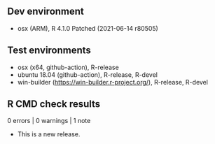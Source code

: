 ## Dev environment 
* osx (ARM), R 4.1.0 Patched (2021-06-14 r80505)

## Test environments
* osx (x64, github-action), R-release
* ubuntu 18.04 (github-action), R-release, R-devel
* win-builder (https://win-builder.r-project.org/), R-release, R-devel

## R CMD check results

0 errors | 0 warnings | 1 note

* This is a new release.
